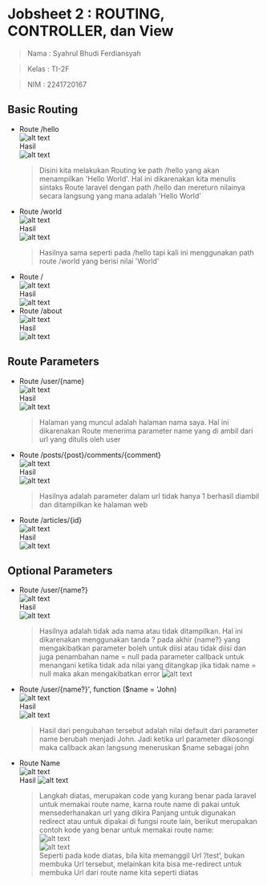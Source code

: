 # Jobsheet 2 : ROUTING, CONTROLLER, dan View

> Nama : Syahrul Bhudi Ferdiansyah

> Kelas : TI-2F

> NIM : 2241720167

## Basic Routing

-   Route /hello<br>
    ![alt text](./public/screenshot/image1.png)<br>
    Hasil <br>
    ![alt text](./public/screenshot/image-1.png)<br>
    > Disini kita melakukan Routing ke path /hello yang akan menampilkan 'Hello World'. Hal ini dikarenakan kita menulis sintaks Route laravel dengan path /hello dan mereturn nilainya secara langsung yang mana adalah 'Hello World'
-   Route /world<br>
    ![alt text](./public/screenshot/world.png)<br>
    Hasil<br>
    ![alt text](./public/screenshot/world-1.png)<br>
    > Hasilnya sama seperti pada /hello tapi kali ini menggunakan path route /world yang berisi nilai 'World'
-   Route /<br>
    ![alt text](./public/screenshot/base.png)<br>
    Hasil<br>
    ![alt text](./public/screenshot/base-1.png)<br>
-   Route /about<br>
    ![alt text](./public/screenshot/about.png)<br>
    Hasil<br>
    ![alt text](./public/screenshot/about1.png)<br>

## Route Parameters

-   Route /user/{name}<br>
    ![alt text](./public/screenshot/name.png)<br>
    Hasil<br>
    ![alt text](./public/screenshot/nama1.png)<br>
    > Halaman yang muncul adalah halaman nama saya. Hal ini dikarenakan Route menerima parameter name yang di ambil dari url yang ditulis oleh user
-   Route /posts/{post}/comments/{comment}<br>
    ![alt text](./public/screenshot/2par.png)<br>
    Hasil<br>
    ![alt text](./public/screenshot/2par1.png)<br>
    > Hasilnya adalah parameter dalam url tidak hanya 1 berhasil diambil dan ditampilkan ke halaman web
-   Route /articles/{id}<br>
    ![alt text](./public/screenshot/parid.png)<br>
    Hasil<br>
    ![alt text](./public/screenshot/parid1.png)<br>

## Optional Parameters

-   Route /user/{name?}<br>
    ![alt text](./public/screenshot/opt.png)<br>
    Hasil<br>
    ![alt text](./public/screenshot/opt1.png)<br>
    > Hasilnya adalah tidak ada nama atau tidak ditampilkan. Hal ini dikarenakan menggunakan tanda ? pada akhir {name?} yang mengakibatkan parameter boleh untuk diisi atau tidak diisi dan juga penambahan name = null pada parameter callback untuk menangani ketika tidak ada nilai yang ditangkap jika tidak name = null maka akan mengakibatkan error
    > ![alt text](./public/screenshot/err.png)<br>
-   Route /user/{name?}', function ($name = 'John)<br>
    ![alt text](./public/screenshot/john.png)<br>
    Hasil<br>
    ![alt text](./public/screenshot/john1.png)
    > Hasil dari pengubahan tersebut adalah nilai default dari parameter name berubah menjadi John. Jadi ketika url parameter dikosongi maka callback akan langsung meneruskan $name sebagai john
-   Route Name<br> 
    ![alt text](./public/screenshot/nama.png)<br>
    Hasil
    ![alt text](./public/screenshot/nama2.png)
    > Langkah diatas, merupakan code yang kurang benar pada laravel untuk
    > memakai route name, karna route name di pakai untuk mensederhanakan url yang dikira
    > Panjang untuk digunakan redirect atau untuk dipakai di fungsi route lain, berikut merupakan
    > contoh kode yang benar untuk memakai route name:<br>
    > ![alt text](./public/screenshot/cor.png)<br>
    > ![alt text](./public/screenshot/cor1.png)<br>Seperti pada kode diatas, bila kita memanggil Url ’/test’, bukan membuka Url tersebut,
    > melainkan kita bisa me-redirect untuk membuka Url dari route name kita seperti diatas

